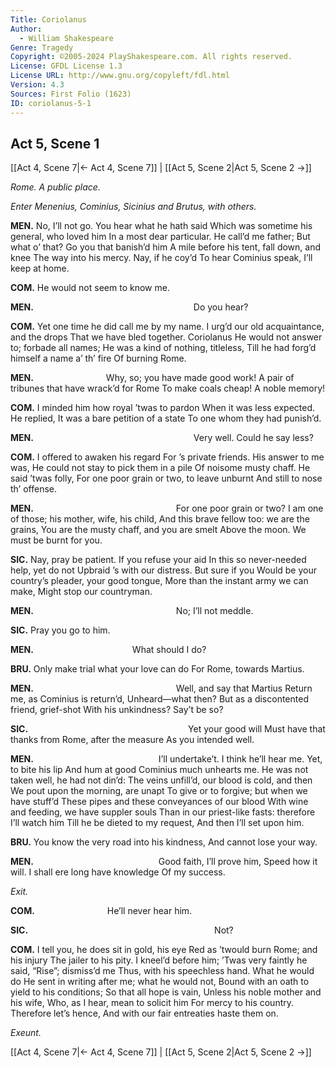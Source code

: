 ```yaml
---
Title: Coriolanus
Author: 
  - William Shakespeare
Genre: Tragedy
Copyright: ©2005-2024 PlayShakespeare.com. All rights reserved.
License: GFDL License 1.3
License URL: http://www.gnu.org/copyleft/fdl.html
Version: 4.3
Sources: First Folio (1623)
ID: coriolanus-5-1
---
```


## Act 5, Scene 1
[[Act 4, Scene 7|← Act 4, Scene 7]] | [[Act 5, Scene 2|Act 5, Scene 2 →]]

*Rome. A public place.*

*Enter Menenius, Cominius, Sicinius and Brutus, with others.*

**MEN.**
No, I’ll not go. You hear what he hath said
Which was sometime his general, who loved him
In a most dear particular. He call’d me father;
But what o’ that? Go you that banish’d him
A mile before his tent, fall down, and knee
The way into his mercy. Nay, if he coy’d
To hear Cominius speak, I’ll keep at home.

**COM.**
He would not seem to know me.

**MEN.**
                  Do you hear?

**COM.**
Yet one time he did call me by my name.
I urg’d our old acquaintance, and the drops
That we have bled together. Coriolanus
He would not answer to; forbade all names;
He was a kind of nothing, titleless,
Till he had forg’d himself a name a’ th’ fire
Of burning Rome.

**MEN.**
        Why, so; you have made good work!
A pair of tribunes that have wrack’d for Rome
To make coals cheap! A noble memory!

**COM.**
I minded him how royal ’twas to pardon
When it was less expected. He replied,
It was a bare petition of a state
To one whom they had punish’d.

**MEN.**
                  Very well.
Could he say less?

**COM.**
I offered to awaken his regard
For ’s private friends. His answer to me was,
He could not stay to pick them in a pile
Of noisome musty chaff. He said ’twas folly,
For one poor grain or two, to leave unburnt
And still to nose th’ offense.

**MEN.**
                For one poor grain or two?
I am one of those; his mother, wife, his child,
And this brave fellow too: we are the grains,
You are the musty chaff, and you are smelt
Above the moon. We must be burnt for you.

**SIC.**
Nay, pray be patient. If you refuse your aid
In this so never-needed help, yet do not
Upbraid ’s with our distress. But sure if you
Would be your country’s pleader, your good tongue,
More than the instant army we can make,
Might stop our countryman.

**MEN.**
                No; I’ll not meddle.

**SIC.**
Pray you go to him.

**MEN.**
           What should I do?

**BRU.**
Only make trial what your love can do
For Rome, towards Martius.

**MEN.**
                Well, and say that Martius
Return me, as Cominius is return’d,
Unheard—what then?
But as a discontented friend, grief-shot
With his unkindness? Say’t be so?

**SIC.**
                  Yet your good will
Must have that thanks from Rome, after the measure
As you intended well.

**MEN.**
              I’ll undertake’t.
I think he’ll hear me. Yet, to bite his lip
And hum at good Cominius much unhearts me.
He was not taken well, he had not din’d:
The veins unfill’d, our blood is cold, and then
We pout upon the morning, are unapt
To give or to forgive; but when we have stuff’d
These pipes and these conveyances of our blood
With wine and feeding, we have suppler souls
Than in our priest-like fasts: therefore I’ll watch him
Till he be dieted to my request,
And then I’ll set upon him.

**BRU.**
You know the very road into his kindness,
And cannot lose your way.

**MEN.**
              Good faith, I’ll prove him,
Speed how it will. I shall ere long have knowledge
Of my success.

*Exit.*

**COM.**
        He’ll never hear him.

**SIC.**
                     Not?

**COM.**
I tell you, he does sit in gold, his eye
Red as ’twould burn Rome; and his injury
The jailer to his pity. I kneel’d before him;
’Twas very faintly he said, “Rise”; dismiss’d me
Thus, with his speechless hand. What he would do
He sent in writing after me; what he would not,
Bound with an oath to yield to his conditions;
So that all hope is vain,
Unless his noble mother and his wife,
Who, as I hear, mean to solicit him
For mercy to his country. Therefore let’s hence,
And with our fair entreaties haste them on.

*Exeunt.*

[[Act 4, Scene 7|← Act 4, Scene 7]] | [[Act 5, Scene 2|Act 5, Scene 2 →]]